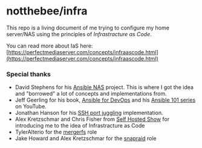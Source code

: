 # notthebee/infra

This repo is a living document of me trying to configure my home server/NAS using the principles of _Infrastracture as Code_.

You can read more about IaS here: [https://perfectmediaserver.com/concepts/infraascode.html](https://perfectmediaserver.com/concepts/infraascode.html)

### Special thanks
* David Stephens for his [Ansible NAS](https://github.com/davestephens/ansible-nas) project. This is where I got the idea and "borrowed" a lot of concepts and implementations from.
* Jeff Geerling for his book, [Ansible for DevOps](https://www.ansiblefordevops.com/) and his [Ansible 101 series](https://www.youtube.com/watch?v=goclfp6a2IQ&list=PL2_OBreMn7FqZkvMYt6ATmgC0KAGGJNAN) on YouTube.
* Jonathan Hanson for his [SSH port juggling](https://gist.github.com/triplepoint/1ad6c6060c0f12112403d98180bcf0b4) implementation.
* Alex Kretzschmar and Chris Fisher from [Self Hosted Show](https://selfhosted.show/) for introducing me to the idea of Infrastracture as Code
* TylerAlterio for the [mergerfs](https://github.com/tyalt1/mediaserver/tree/master/roles/mergerfs) role
* Jake Howard and Alex Kretzschmar for the [snapraid](https://github.com/RealOrangeOne/ansible-role-snapraid/commits?author=IronicBadger) role
